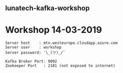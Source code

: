 lunatech-kafka-workshop
---


# Workshop 14-03-2019

```
Server host    : mtn.westeurope.cloudapp.azure.com
Server user    : workshop
Server password: ¯\_(ツ)_/¯

Kafka Broker Port: 9092
Zookeeper Port   : 2181 (not exposed to internet)
```
